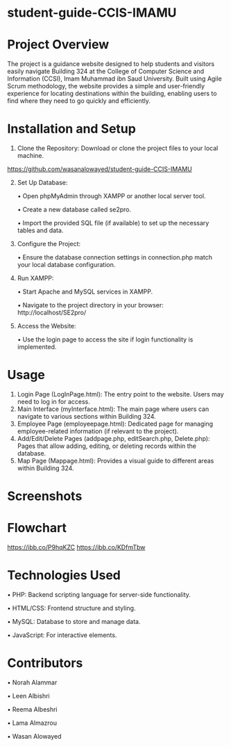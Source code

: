 # student-guide-CCIS-IMAMU


# Project Overview

The project is a guidance website designed to help students and visitors easily navigate Building 324 at the College of Computer Science and Information (CCSI), Imam Muhammad ibn Saud University. Built using Agile Scrum methodology, the website provides a simple and user-friendly experience for locating destinations within the building, enabling users to find where they need to go quickly and efficiently.

# Installation and Setup

1. Clone the Repository: Download or clone the project files to your local machine.

https://github.com/wasanalowayed/student-guide-CCIS-IMAMU

2. Set Up Database:

	•	Open phpMyAdmin through XAMPP or another local server tool.

	•	Create a new database called se2pro.

	•	Import the provided SQL file (if available) to set up the necessary tables and data.

3.	Configure the Project:

	•	Ensure the database connection settings in connection.php match your local database configuration.

4.	Run XAMPP:

	•	Start Apache and MySQL services in XAMPP.

	•	Navigate to the project directory in your browser: 
http://localhost/SE2pro/


5. Access the Website:

	•	Use the login page to access the site if login functionality is implemented.

# Usage

1. Login Page (LogInPage.html): The entry point to the website. Users may need to log in for access.
2.	Main Interface (myInterface.html): The main page where users can navigate to various sections within Building 324.
3.	Employee Page (employeepage.html): Dedicated page for managing employee-related information (if relevant to the project).
4.	Add/Edit/Delete Pages (addpage.php, editSearch.php, Delete.php): Pages that allow adding, editing, or deleting records within the database.
5.	Map Page (Mappage.html): Provides a visual guide to different areas within Building 324.

# Screenshots



# Flowchart

https://ibb.co/P9hqKZC
https://ibb.co/KDfmTbw


# Technologies Used

•	PHP: Backend scripting language for server-side functionality.

•	HTML/CSS: Frontend structure and styling.

•	MySQL: Database to store and manage data.

•	JavaScript: For interactive elements.

# Contributors

•	Norah Alammar

•	Leen Albishri

•	Reema Albeshri

•	Lama Almazrou

•	Wasan Alowayed

